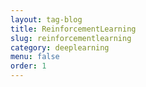 ```yaml
---
layout: tag-blog
title: ReinforcementLearning
slug: reinforcementlearning
category: deeplearning
menu: false
order: 1
---
```


